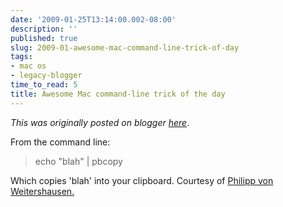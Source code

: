 ```yaml
---
date: '2009-01-25T13:14:00.002-08:00'
description: ''
published: true
slug: 2009-01-awesome-mac-command-line-trick-of-day
tags:
- mac os
- legacy-blogger
time_to_read: 5
title: Awesome Mac command-line trick of the day
---
```


*This was originally posted on blogger [here](https://pydanny.blogspot.com/2009/01/awesome-mac-command-line-trick-of-day.html)*.

<span class="entry-content">From the command line:<br /></span><span class="entry-content"><blockquote>echo "blah" | pbcopy</blockquote></span><span class="entry-content">Which copies 'blah' into your clipboard. Courtesy of </span><a class="reference" href="http://worldcookery.com/">Philipp von Weitershausen.</a>